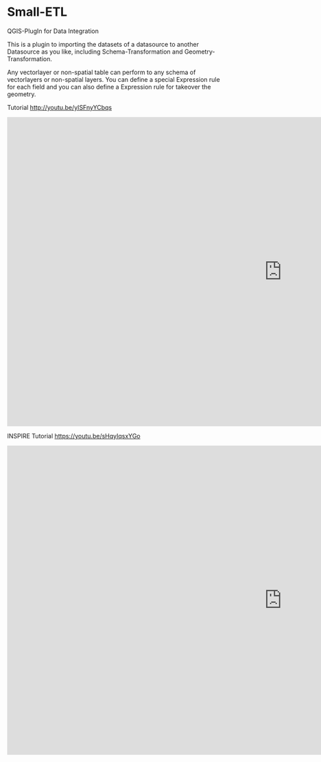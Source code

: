# Small-ETL

QGIS-PlugIn for Data Integration

This is a plugin to importing the datasets of a datasource to another Datasource as you like, including Schema-Transformation and Geometry-Transformation. 

Any vectorlayer or non-spatial table can perform to any schema of vectorlayers or non-spatial layers. 
You can define a special Expression rule for each field and you can also define a Expression rule for takeover the geometry.

Tutorial http://youtu.be/yISFnyYCbqs
<iframe width="1280" height="720" src="https://www.youtube.com/embed/yISFnyYCbqs" frameborder="0" gesture="media" allow="encrypted-media" allowfullscreen></iframe>

INSPIRE Tutorial https://youtu.be/sHqyIqsxYGo
<iframe width="1280" height="720" src="https://www.youtube.com/embed/sHqyIqsxYGo" frameborder="0" gesture="media" allow="encrypted-media" allowfullscreen></iframe>
